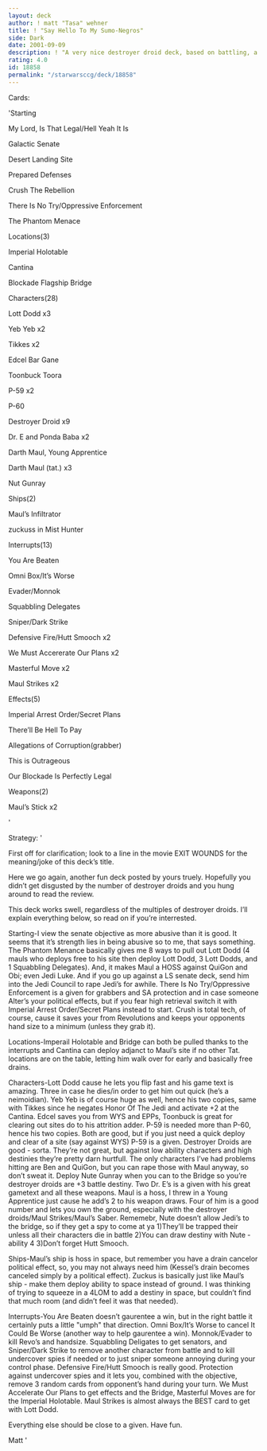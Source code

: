 ```yaml
---
layout: deck
author: ! matt "Tasa" wehner
title: ! "Say Hello To My Sumo-Negros"
side: Dark
date: 2001-09-09
description: ! "A very nice destroyer droid deck, based on battling, a little manipulation, and winning."
rating: 4.0
id: 18858
permalink: "/starwarsccg/deck/18858"
---
```

Cards: 

'Starting

My Lord, Is That Legal/Hell Yeah It Is

Galactic Senate

Desert Landing Site

Prepared Defenses

Crush The Rebellion

There Is No Try/Oppressive Enforcement

The Phantom Menace


Locations(3)

Imperial Holotable

Cantina

Blockade Flagship Bridge


Characters(28)

Lott Dodd x3

Yeb Yeb x2

Tikkes x2

Edcel Bar Gane

Toonbuck Toora

P-59 x2

P-60

Destroyer Droid x9

Dr. E and Ponda Baba x2

Darth Maul, Young Apprentice

Darth Maul (tat.) x3

Nut Gunray


Ships(2)

Maul’s Infiltrator

zuckuss in Mist Hunter


Interrupts(13)

You Are Beaten

Omni Box/It’s Worse

Evader/Monnok

Squabbling Delegates

Sniper/Dark Strike

Defensive Fire/Hutt Smooch x2

We Must Accererate Our Plans x2

Masterful Move x2

Maul Strikes x2


Effects(5)

Imperial Arrest Order/Secret Plans

There’ll Be Hell To Pay

Allegations of Corruption(grabber)

This is Outrageous

Our Blockade Is Perfectly Legal


Weapons(2)

Maul’s Stick x2


'

Strategy: '

First off for clarification; look to a line in the movie EXIT WOUNDS for the meaning/joke of this deck’s title.



Here we go again, another fun deck posted by yours truely.  Hopefully you didn’t get disgusted by the number of destroyer droids and you hung around to read the review.


This deck works swell, regardless of the multiples of destroyer droids.  I’ll explain everything below, so read on if you’re interrested.



Starting-I view the senate objective as more abusive than it is good.  It seems that it’s strength lies in being abusive so to me, that says something.  The Phantom Menance basically gives me 8 ways to pull out Lott Dodd (4 mauls who deploys free to his site then deploy Lott Dodd, 3 Lott Dodds, and 1 Squabbling Delegates).  And, it makes Maul a HOSS against QuiGon and Obi; even Jedi Luke.  And if you go up against a LS senate deck, send him into the Jedi Council to rape Jedi’s for awhile.  There Is No Try/Oppressive Enforcement is a given for grabbers and SA protection and in case someone Alter’s your political effects, but if you fear high retrieval switch it with Imperial Arrest Order/Secret Plans instead to start.  Crush is total tech, of course, cause it saves your from Revolutions and keeps your opponents hand size to a minimum (unless they grab it).


Locations-Imperail Holotable and Bridge can both be pulled thanks to the interrupts and Cantina can deploy adjanct to Maul’s site if no other Tat. locations are on the table, letting him walk over for early and basically free drains.


Characters-Lott Dodd cause he lets you flip fast and his game text is amazing.  Three in case he dies/in order to get him out quick (he’s a neimoidian).  Yeb Yeb is of course huge as well, hence his two copies, same with Tikkes since he negates Honor Of The Jedi and activate +2 at the Cantina.  Edcel saves you from WYS and EPPs, Toonbuck is great for clearing out sites do to his attrition adder.  P-59 is needed more than P-60, hence his two copies.  Both are good, but if you just need a quick deploy and clear of a site (say against WYS) P-59 is a given.  Destroyer Droids are good - sorta.  They’re not great, but against low ability characters and high destinies they’re pretty darn hurtfull.  The only characters I’ve had problems hitting are Ben and QuiGon, but you can rape those with Maul anyway, so don’t sweat it.  Deploy Nute Gunray when you can to the Bridge so you’re destroyer droids are +3 battle destiny.  Two Dr. E’s is a given with his great gametext and all these weapons.  Maul is a hoss, I threw in a Young Apprentice just cause he add’s 2 to his weapon draws.  Four of him is a good number and lets you own the ground, especially with the destroyer droids/Maul Strikes/Maul’s Saber.  Rememebr, Nute doesn’t allow Jedi’s to the bridge, so if they get a spy to come at ya 1)They’ll be trapped their unless all their characters die in battle 2)You can draw destiny with Nute - ability 4 3)Don’t forget Hutt Smooch.  


Ships-Maul’s ship is hoss in space, but remember you have a drain cancelor political effect, so, you may not always need him (Kessel’s drain becomes canceled simply by a political effect).  Zuckus is basically just like Maul’s ship - make them deploy ability to space instead of ground.  I was thinking of trying to squeeze in a 4LOM to add a destiny in space, but couldn’t find that much room (and didn’t feel it was that needed).  


Interrupts-You Are Beaten doesn’t gaurentee a win, but in the right battle it certainly puts a little "umph" that direction.  Omni Box/It’s Worse to cancel It Could Be Worse (another way to help gaurentee a win).  Monnok/Evader to kill Revo’s and handsize.  Squabbling Deligates to get senators, and Sniper/Dark Strike to remove another character from battle and to kill undercover spies if needed or to just sniper someone annoying during your control phase.  Defensive Fire/Hutt Smooch is really good.  Protection against undercover spies and it lets you, combined with the objective, remove 3 random cards from opponent’s hand during your turn.  We Must Accelerate Our Plans to get effects and the Bridge, Masterful Moves are for the Imperial Holotable.  Maul Strikes is almost always the BEST card to get with Lott Dodd. 



Everything else should be close to a given.  Have fun.  

Matt '
